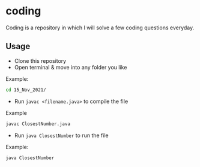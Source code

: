 # coding

Coding is a repository in which I will solve a few coding questions everyday.

## Usage

- Clone this repository
- Open terminal & move into any folder you like

Example:
```zsh
cd 15_Nov_2021/
```

- Run `javac <filename.java>` to compile the file

Example
```zsh
javac ClosestNumber.java
```

- Run `java ClosestNumber` to run the file

Example:
```zsh
java ClosestNumber
```
